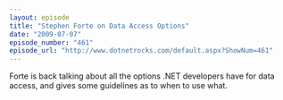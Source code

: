 ```yaml
---
layout: episode
title: "Stephen Forte on Data Access Options"
date: "2009-07-07"
episode_number: "461"
episode_url: "http://www.dotnetrocks.com/default.aspx?ShowNum=461"
---
```


Forte is back talking about all the options .NET developers have for data access, and gives some guidelines as to when to use what.
